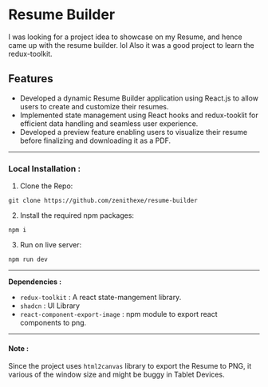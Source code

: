 # Resume Builder

I was looking for a project idea to showcase on my Resume, and hence came up with the resume builder. lol
Also it was a good project to learn the redux-toolkit. 

## Features
- Developed a dynamic Resume Builder application using React.js to allow users to create and customize their resumes.
- Implemented state management using React hooks and redux-tooklit for efficient data handling and seamless user experience.
- Developed a preview feature enabling users to visualize their resume before finalizing and downloading it as a PDF.


---
### Local Installation :

1. Clone the Repo:
```
git clone https://github.com/zenithexe/resume-builder
```
2. Install the required npm packages:
```
npm i
```
3. Run on live server:
```
npm run dev
```
---

**Dependencies :**

- `redux-toolkit` : A react state-mangement library.
- `shadcn` : UI Library
- `react-component-export-image` : npm module to export react components to png.

---
#### Note :
Since the project uses `html2canvas` library to export the Resume to PNG, it various of the window size and might be buggy in Tablet Devices.

